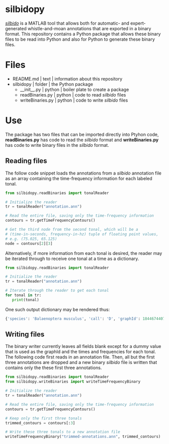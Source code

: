 # silbidopy
*[silbido](https://github.com/MarineBioAcousticsRC/silbido)* is a MATLAB tool that allows both for automatic- and expert-generated whistle-and-moan annotations that are exported in a binary format. This repository contains a Python package that allows these binary files to be read into Python and also for Python to generate these binary files.

# Files
- README.md | text | information about this repository
- silbidopy | folder | the Python package
   - \_\_init\_\_.py | python | boiler plate to create a package
   - readBinaries.py | python | code to read *silbido* files
   - writeBinaries.py | python | code to write *silbido* files

# Use
The package has two files that can be imported directly into Ptyhon code, **readBinaries.py** has code to read the *silbido* format and **writeBinaries.py** has code to write binary files in the *silbido* format.

## Reading files
The follow code snippet loads the annotations from a *silbido* annotation file as an array containing the time-frequency information for each labeled tonal.
```python
from silbidopy.readBinaries import tonalReader

# Initialize the reader
tr = tonalReader("annotation.ann")

# Read the entire file, saving only the time-frequency information
contours = tr.getTimeFrequencyContours()

# Get the third node from the second tonal, which will be a
# (time-in-seconds, frequency-in-hz) tuple of floating point values,
# e.g. (75.025, 65.125)
node = contours[2][3]
```

Alternatively, if more information from each tonal is desired, the reader may be iterated through to receive one tonal at a time as a dictionary.
```python
from silbidopy.readBinaries import tonalReader

# Initialize the reader
tr = tonalReader("annotation.ann")

# Iterate through the reader to get each tonal
for tonal in tr:
   print(tonal)
```
One such output dictionary may be rendered thus:
```python
{'species': 'Balaenoptera musculus', 'call': 'D', 'graphId': 18446744073709551615, 'confidence': 0.0, 'score': 0.0, 'tfnodes': [{'time': 685.0, 'freq': 65.45902326742953, 'snr': None, 'phase': None, 'ridge': False}, {'time': 685.1, 'freq': 60.264037864371126, 'snr': None, 'phase': None, 'ridge': False}, {'time': 685.2, 'freq': 55.93661795036039, 'snr': None, 'phase': None, 'ridge': False}, {'time': 685.3, 'freq': 52.47676352540076, 'snr': None, 'phase': None, 'ridge': False}, {'time': 685.4, 'freq': 49.88447458948437, 'snr': None, 'phase': None, 'ridge': False}, {'time': 685.5, 'freq': 48.15975114261565, 'snr': None, 'phase': None, 'ridge': False}, {'time': 685.6, 'freq': 47.302593184794596, 'snr': None, 'phase': None, 'ridge': False}]}
```

## Writing files
The binary writer currently leaves all fields blank except for a dummy value that is used as the graphId and the times and frequencies for each tonal. The following code first reads in an annotation file. Then, all but the first three annotations are dropped and a new binary *silbido* file is written that contains only the these first three annotations.
```python
from silbidopy.readBinaries import tonalReader
from silbidopy.writeBinaries import writeTimeFrequencyBinary

# Initialize the reader
tr = tonalReader("annotation.ann")

# Read the entire file, saving only the time-frequency information
contours = tr.getTimeFrequencyContours()

# Keep only the first three tonals
trimmed_contours = contours[:3]

# Write these three tonals to a new annotation file
writeTimeFrequencyBinary("trimmed-annotations.ann", trimmed_contours)
```
